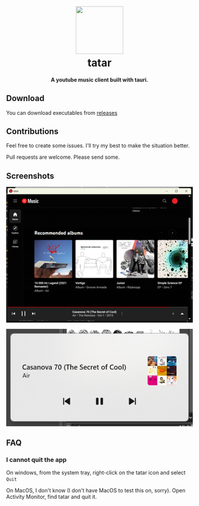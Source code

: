 <h1 align="center">
    <img src="./src-tauri/icons/tatar.png" width=128 height=128/><br>
    tatar
</h1>

<h4 align="center">
    A youtube music client built with tauri.
</h4>

## Download
You can download executables from [releases]("https://github.com/2gn/tatar/releases")

## Contributions
Feel free to create some issues. I'll try my best to make the situation better.

Pull requests are welcome. Please send some.

## Screenshots

![screenshot](./screenshots/1.png)

![screenshot](./screenshots/2.png)

## FAQ

### I cannot quit the app
On windows, from the system tray, right-click on the tatar icon and select `Quit`

On MacOS, I don't know (I don't have MacOS to test this on, sorry). Open Activity Monitor, find tatar and quit it.
